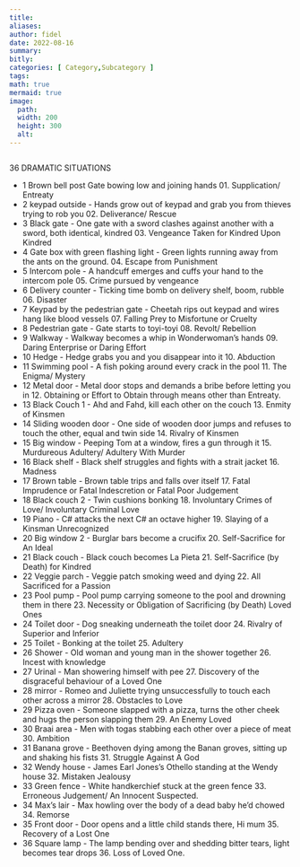 ```yaml
---
title:
aliases:
author: fidel
date: 2022-08-16
summary: 
bitly: 
categories: [ Category,Subcategory ]
tags: 
math: true
mermaid: true
image:
  path: 
  width: 200 
  height: 300 
  alt:
---
```


<!---Tuesday 16 August 2022--->

![]()


36 DRAMATIC SITUATIONS

-   1 Brown bell post Gate bowing low and joining hands 01. Supplication/ Entreaty
-   2 keypad outside - Hands grow out of keypad and grab you from thieves trying to rob you 02. Deliverance/ Rescue
-   3 Black gate - One gate with a sword clashes against another with a sword, both identical, kindred 03. Vengeance Taken for Kindred Upon Kindred
-   4 Gate box with green flashing light - Green lights running away from the ants on the ground. 04. Escape from Punishment
-   5 Intercom pole - A handcuff emerges and cuffs your hand to the intercom pole 05. Crime pursued by vengeance
-   6 Delivery counter - Ticking time bomb on delivery shelf, boom, rubble 06. Disaster
-   7 Keypad by the pedestrian gate - Cheetah rips out keypad and wires hang like blood vessels 07. Falling Prey to Misfortune or Cruelty
-   8 Pedestrian gate - Gate starts to toyi-toyi 08. Revolt/ Rebellion
-   9 Walkway - Walkway becomes a whip in Wonderwoman’s hands 09. Daring Enterprise or Daring Effort
-   10 Hedge - Hedge grabs you and you disappear into it 10. Abduction
-   11 Swimming pool - A fish poking around every crack in the pool 11. The Enigma/ Mystery
-   12 Metal door - Metal door stops and demands a bribe before letting you in 12. Obtaining or Effort to Obtain through means other than Entreaty.
-   13 Black Couch 1 - Ahd and Fahd, kill each other on the couch 13. Enmity of Kinsmen
-   14 Sliding wooden door - One side of wooden door jumps and refuses to touch the other, equal and twin side 14. Rivalry of Kinsmen
-   15 Big window - Peeping Tom at a window, fires a gun through it 15. Murdureous Adultery/ Adultery With Murder
-   16 Black shelf - Black shelf struggles and fights with a strait jacket 16. Madness
-   17 Brown table - Brown table trips and falls over itself 17. Fatal Imprudence or Fatal Indescretion or Fatal Poor Judgement
-   18 Black couch 2 - Twin cushions bonking 18. Involuntary Crimes of Love/ Involuntary Criminal Love
-   19 Piano - C# attacks the next C# an octave higher 19. Slaying of a Kinsman Unrecognized
-   20 Big window 2 - Burglar bars become a crucifix 20. Self-Sacrifice for An Ideal
-   21 Black couch - Black couch becomes La Pieta 21. Self-Sacrifice (by Death) for Kindred
-   22 Veggie parch - Veggie patch smoking weed and dying 22. All Sacrificed for a Passion
-   23 Pool pump - Pool pump carrying someone to the pool and drowning them in there 23. Necessity or Obligation of Sacrificing (by Death) Loved Ones
-   24 Toilet door - Dog sneaking underneath the toilet door 24. Rivalry of Superior and Inferior
-   25 Toilet - Bonking at the toilet 25. Adultery
-   26 Shower - Old woman and young man in the shower together 26. Incest with knowledge
-   27 Urinal - Man showering himself with pee 27. Discovery of the disgraceful behaviour of a Loved One
-   28 mirror - Romeo and Juliette trying unsuccessfully to touch each other across a mirror 28. Obstacles to Love
-   29 Pizza oven - Someone slapped with a pizza, turns the other cheek and hugs the person slapping them 29. An Enemy Loved
-   30 Braai area - Men with togas stabbing each other over a piece of meat 30. Ambition
-   31 Banana grove - Beethoven dying among the Banan groves, sitting up and shaking his fists 31. Struggle Against A God
-   32 Wendy house - James Earl Jones’s Othello standing at the Wendy house 32. Mistaken Jealousy
-   33 Green fence - White handkerchief stuck at the green fence 33. Erroneous Judgement/ An Innocent Suspected.
-   34 Max’s lair - Max howling over the body of a dead baby he’d chowed 34. Remorse
-   35 Front door - Door opens and a little child stands there, Hi mum 35. Recovery of a Lost One
-   36 Square lamp - The lamp bending over and shedding bitter tears, light becomes tear drops 36. Loss of Loved One.